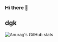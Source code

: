 ### Hi there 👋
## dgk
![Anurag's GitHub stats](https://github-readme-stats.vercel.app/api?username=zjxps2007&show_icons=true&theme=radical)
